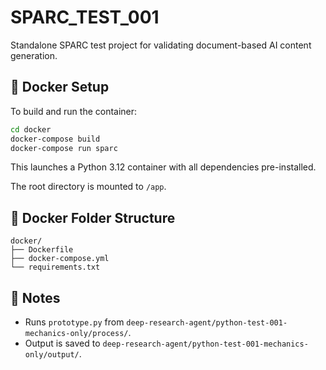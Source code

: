 # SPARC_TEST_001

Standalone SPARC test project for validating document-based AI content generation.

## 🐳 Docker Setup

To build and run the container:

```bash
cd docker
docker-compose build
docker-compose run sparc
```

This launches a Python 3.12 container with all dependencies pre-installed.

The root directory is mounted to `/app`.

## 📂 Docker Folder Structure

```
docker/
├── Dockerfile
├── docker-compose.yml
└── requirements.txt
```

## 🧠 Notes

- Runs `prototype.py` from `deep-research-agent/python-test-001-mechanics-only/process/`.
- Output is saved to `deep-research-agent/python-test-001-mechanics-only/output/`.
